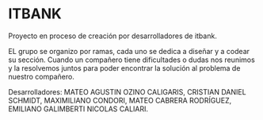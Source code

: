 # ITBANK

Proyecto en proceso de creación por desarrolladores de itbank.

EL grupo se organizo por ramas, cada uno se dedica a diseñar y a codear su sección. Cuando un compañero tiene dificultades o dudas nos reunimos y la resolvemos juntos para poder encontrar la solución al problema de nuestro compañero.

Desarrolladores: MATEO AGUSTIN OZINO CALIGARIS, CRISTIAN DANIEL SCHMIDT, MAXIMILIANO CONDORI, MATEO CABRERA RODRÍGUEZ, EMILIANO GALIMBERTI  NICOLAS CALIARI.
